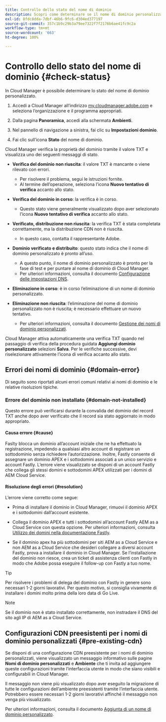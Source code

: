 ```yaml
---
title: Controllo dello stato del nome di dominio
description: Scopri come determinare se il nome di dominio personalizzato è stato verificato correttamente da Cloud Manager.
exl-id: 8fdc8dda-7dbf-46b6-9fc6-d304ed377197
source-git-commit: 357c1b9c29b3a79ee7322f7f2176b6ae41fc9c2a
workflow-type: tm+mt
source-wordcount: '663'
ht-degree: 100%

---
```



# Controllo dello stato del nome di dominio {#check-status}

In Cloud Manager è possibile determinare lo stato del nome di dominio personalizzato.

1. Accedi a Cloud Manager all’indirizzo [my.cloudmanager.adobe.com](https://my.cloudmanager.adobe.com/) e seleziona l’organizzazione e il programma appropriati.

1. Dalla pagina **Panoramica**, accedi alla schermata **Ambienti**.

1. Nel pannello di navigazione a sinistra, fai clic su **Impostazioni dominio**.

1. Fai clic sull’icona **Stato** del nome di dominio.

Cloud Manager verifica la proprietà del dominio tramite il valore TXT e visualizza uno dei seguenti messaggi di stato.

* **Verifica del dominio non riuscita**: il valore TXT è mancante o viene rilevato con errori.

   * Per risolvere il problema, segui le istruzioni fornite.
   * Al termine dell’operazione, seleziona l’icona **Nuovo tentativo di verifica** accanto allo stato.

* **Verifica del dominio in corso**: la verifica è in corso.

   * Questo stato viene generalmente visualizzato dopo aver selezionato l’icona **Nuovo tentativo di verifica** accanto allo stato.

* **Verificato, distribuzione non riuscita**: la verifica TXT è stata completata correttamente, ma la distribuzione CDN non è riuscita.

   * In questo caso, contatta il rappresentante Adobe.

* **Dominio verificato e distribuito**: questo stato indica che il nome di dominio personalizzato è pronto all’uso.

   * A questo punto, il nome di dominio personalizzato è pronto per la fase di test e per puntare al nome di dominio di Cloud Manager.
   * Per ulteriori informazioni, consulta il documento [Configurazione delle impostazioni DNS](/help/implementing/cloud-manager/custom-domain-names/configure-dns-settings.md).

* **Eliminazione in corso**: è in corso l’eliminazione di un nome di dominio personalizzato.

* **Eliminazione non riuscita**: l’eliminazione del nome di dominio personalizzato non è riuscita; è necessario effettuare un nuovo tentativo.

   * Per ulteriori informazioni, consulta il documento [Gestione dei nomi di dominio personalizzati](/help/implementing/cloud-manager/custom-domain-names/managing-custom-domain-names.md).

Cloud Manager attiva automaticamente una verifica TXT quando nel passaggio di verifica della procedura guidata **Aggiungi dominio personalizzato** selezioni **Salva**. Per le verifiche successive, devi riselezionare attivamente l’icona di verifica accanto allo stato.

## Errori dei nomi di dominio {#domain-error}

Di seguito sono riportati alcuni errori comuni relativi ai nomi di dominio e le relative risoluzioni tipiche.

### Errore del dominio non installato {#domain-not-installed}

Questo errore può verificarsi durante la convalida del dominio del record TXT anche dopo aver verificato che il record sia stato aggiornato in modo appropriato.

#### Causa errore {#cause}

Faslty blocca un dominio all’account iniziale che ne ha effettuato la registrazione, impedendo a qualsiasi altro account di registrare un sottodominio senza richiedere l’autorizzazione. Inoltre, Fastly consente di assegnare un dominio APEX e i sottodomini associati a un unico servizio e account Fastly. L’errore viene visualizzato se disponi di un account Fastly che collega gli stessi domini e sottodomini APEX utilizzati per i domini di AEM Cloud Service.

#### Risoluzione degli errori {#resolution}

L’errore viene corretto come segue:

* Prima di installare il dominio in Cloud Manager, rimuovi il dominio APEX e i sottodomini dall’account esistente.

* Collega il dominio APEX e tutti i sottodomini all’account Fastly AEM as a Cloud Service con questa opzione. Per ulteriori informazioni, consulta [Utilizzo dei domini nella documentazione Fastly](https://docs.fastly.com/en/guides/working-with-domains).

* Se il dominio apex ha più sottodomini per siti AEM as a Cloud Service e non AEM as a Cloud Service che desideri collegare a diversi account Fastly, prova a installare il dominio in Cloud Manager. Se l’installazione del dominio non riesce, crea un ticket di assistenza clienti con Fastly in modo che Adobe possa eseguire il follow-up con Fastly a tuo nome.

>[!TIP]
>
>Per risolvere i problemi di delega del dominio con Fastly in genere sono necessari 1-2 giorni lavorativi. Per questo motivo, si consiglia vivamente di installare i domini molto prima della loro data di Go Live.

>[!NOTE]
>
>Se il dominio non è stato installato correttamente, non instradare il DNS del sito agli IP di AEM as a Cloud Service.

## Configurazioni CDN preesistenti per i nomi di dominio personalizzati {#pre-existing-cdn}

Se disponi di una configurazione CDN preesistente per i nomi di dominio personalizzati, viene visualizzato un messaggio informativo sulle pagine **Nomi di dominio personalizzati** e **Ambiente** che ti invita ad aggiungere queste configurazioni tramite l’interfaccia utente in modo che siano visibili e configurabili in Cloud Manager.

Il messaggio non viene più visualizzato dopo aver eseguito la migrazione di tutte le configurazioni dell’ambiente preesistenti tramite l’interfaccia utente. Potrebbero essere necessari 1-2 giorni lavorativi affinché il messaggio non venga più visualizzato.

Per ulteriori informazioni, consulta il documento [Aggiunta di un nome di dominio personalizzato](/help/implementing/cloud-manager/custom-domain-names/add-custom-domain-name.md).
